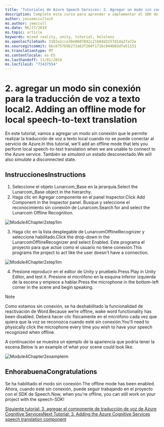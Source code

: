 ```yaml
---
title: 'Tutoriales de Azure Speech Services: 2. Agregar un modo sin conexión para la traducción de voz a texto local'
description: Complete este curso para aprender a implementar el SDK de voz de Azure en una aplicación de realidad mixta.
author: jessemcculloch
ms.author: jemccull
ms.date: 06/27/2019
ms.topic: article
keywords: mixed reality, unity, tutorial, hololens
ms.openlocfilehash: 5382a1cce38e8607042c21b8dd3157d1da2fa72e
ms.sourcegitcommit: 6bc6757b9b273a63f260f1716c944603dfa51151
ms.translationtype: MT
ms.contentlocale: es-ES
ms.lasthandoff: 11/01/2019
ms.locfileid: "73437554"
---
```

# <a name="2-adding-an-offline-mode-for-local-speech-to-text-translation"></a><span data-ttu-id="7960d-105">2. agregar un modo sin conexión para la traducción de voz a texto local</span><span class="sxs-lookup"><span data-stu-id="7960d-105">2. Adding an offline mode for local speech-to-text translation</span></span>

<span data-ttu-id="7960d-106">En este tutorial, vamos a agregar un modo sin conexión que le permite realizar la traducción de voz a texto local cuando no se puede conectar al servicio de Azure.</span><span class="sxs-lookup"><span data-stu-id="7960d-106">In this tutorial, we'll add an offline mode that lets you perform local speech-to-text translation when we are unable to connect to the Azure service.</span></span> <span data-ttu-id="7960d-107">También se *simulará* un estado desconectado.</span><span class="sxs-lookup"><span data-stu-id="7960d-107">We will also *simulate* a disconnected state.</span></span>

## <a name="instructions"></a><span data-ttu-id="7960d-108">Instrucciones</span><span class="sxs-lookup"><span data-stu-id="7960d-108">Instructions</span></span>

1. <span data-ttu-id="7960d-109">Seleccione el objeto Lunarcom_Base en la jerarquía.</span><span class="sxs-lookup"><span data-stu-id="7960d-109">Select the Lunarcom_Base object in the hierarchy.</span></span>
2. <span data-ttu-id="7960d-110">Haga clic en Agregar componente en el panel Inspector.</span><span class="sxs-lookup"><span data-stu-id="7960d-110">Click Add Component in the Inspector panel.</span></span> <span data-ttu-id="7960d-111">Busque y seleccione el reconocimiento sin conexión de Lunarcom.</span><span class="sxs-lookup"><span data-stu-id="7960d-111">Search for and select the Lunarcom Offline Recognition.</span></span>

![Module4Chapter2step1im](images/module4chapter2step1im.PNG)

3. <span data-ttu-id="7960d-113">Haga clic en la lista desplegable de LunarcomOfflineRecognizer y seleccione habilitado.</span><span class="sxs-lookup"><span data-stu-id="7960d-113">Click the drop-down in the LunarcomOfflineRecognizer and select Enabled.</span></span> <span data-ttu-id="7960d-114">Este programa el proyecto para que actúe como el usuario no tiene conexión.</span><span class="sxs-lookup"><span data-stu-id="7960d-114">This programs the project to act like the user doesn't have a connection.</span></span> 

![Module4Chapter2step1im](images/module4chapter2step2im.PNG)

4. <span data-ttu-id="7960d-116">Presione reproducir en el editor de Unity y pruébelo.</span><span class="sxs-lookup"><span data-stu-id="7960d-116">Press Play in Unity Editor, and test it.</span></span> <span data-ttu-id="7960d-117">Presione el micrófono en la esquina inferior izquierda de la escena y empiece a hablar.</span><span class="sxs-lookup"><span data-stu-id="7960d-117">Press the microphone in the bottom-left corner in the scene and begin speaking.</span></span> 

> [!NOTE]
> <span data-ttu-id="7960d-118">Como estamos sin conexión, se ha deshabilitado la funcionalidad de reactivación de Word.</span><span class="sxs-lookup"><span data-stu-id="7960d-118">Because we’re offline, wake word functionality has been disabled.</span></span> <span data-ttu-id="7960d-119">Deberá hacer clic físicamente en el micrófono cada vez que quiera que la voz se reconozca cuando esté sin conexión.</span><span class="sxs-lookup"><span data-stu-id="7960d-119">You'll need to physically click the microphone every time you wish to have your speech recognized when offline.</span></span> 

<span data-ttu-id="7960d-120">A continuación se muestra un ejemplo de la apariencia que podría tener la escena.</span><span class="sxs-lookup"><span data-stu-id="7960d-120">Below is an example of what your scene could look like.</span></span>

![Module4Chapter2exampleim](images/module4chapter2exampleim.PNG)

## <a name="congratulations"></a><span data-ttu-id="7960d-122">Enhorabuena</span><span class="sxs-lookup"><span data-stu-id="7960d-122">Congratulations</span></span>

<span data-ttu-id="7960d-123">Se ha habilitado el modo sin conexión.</span><span class="sxs-lookup"><span data-stu-id="7960d-123">The offline mode has been enabled.</span></span> <span data-ttu-id="7960d-124">Ahora, cuando esté sin conexión, puede seguir trabajando en el proyecto con el SDK de Speech.</span><span class="sxs-lookup"><span data-stu-id="7960d-124">Now, when you're offline, you can still work on your project with the speech-SDK!</span></span> 


[<span data-ttu-id="7960d-125">Siguiente tutorial: 3. agregar el componente de traducción de voz de Azure Cognitive Services</span><span class="sxs-lookup"><span data-stu-id="7960d-125">Next Tutorial: 3.  Adding the Azure Cognitive Services speech translation component</span></span>](mrlearning-speechSDK-ch3.md)

